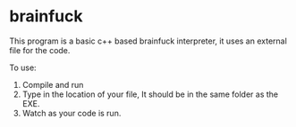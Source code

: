 brainfuck
=========
This program is a basic c++ based brainfuck interpreter, it uses an external file for the code.

To use:
1. Compile and run
2. Type in the location of your file, It should be in the same folder as the EXE.
3. Watch as your code is run.
